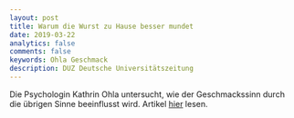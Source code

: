 ```yaml
---
layout: post
title: Warum die Wurst zu Hause besser mundet
date: 2019-03-22
analytics: false
comments: false
keywords: Ohla Geschmack
description: DUZ Deutsche Universitätszeitung
---
```


Die Psychologin Kathrin Ohla untersucht, wie der Geschmackssinn durch die übrigen Sinne beeinflusst wird. Artikel [hier](https://www.duz.de/beitrag/!/id/563/warum-die-wurst-zu-hause-besser-mundet) lesen.
